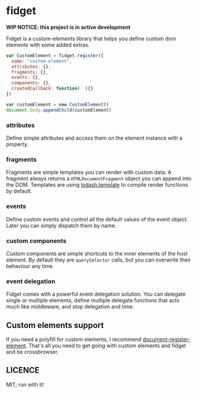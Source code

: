 fidget
======

**WIP NOTICE: this project is in active development**

Fidget is a custom-elements library that helps you define custom dom elements with some added extras.

```js
var CustomElement = fidget.register({
  name: "custom-element",
  attributes: {},
  fragments: {},
  events: {},
  components: {},
  createdCallback: function(  ){}
})

var customElement = new CustomElement()
document.body.appendChild(customElement)
```

### attributes

Define simple attributes and access them on the element instance with a property.

### fragments

Fragments are simple templates you can render with custom data.
A fragment always returns a `HTMLDocumentFragment` object you can append into the DOM.
Templates are using [lodash.template](https://lodash.com/docs#template) to compile render functions by default.

### events

Define custom events and control all the default values of the event object.
Later you can simply dispatch them by name.

### custom components

Custom components are simple shortcuts to the inner elements of the host element.
By default they are `querySelector` calls, but you can overwrite their behaviour any time.

### event delegation

Fidget comes with a powerful event delegation solution.
You can delegate single or multiple elements,
define multiple delegate functions that acts much like middleware,
and stop delegation and time.

## Custom elements support

If you need a polyfill for custom elements,
I recommend [document-register-element](https://github.com/WebReflection/document-register-element).
That's all you need to get going with custom elements and fidget and be crossbrowser.

## LICENCE

MIT; run with it!
